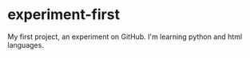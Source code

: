 # experiment-first
My first project, an experiment on GitHub. I'm learning python and html languages.

